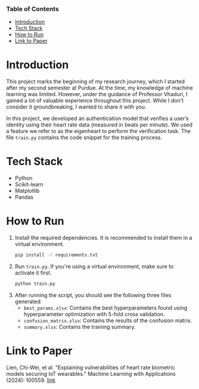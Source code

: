 ### Table of Contents

- [Introduction](#introduction)
- [Tech Stack](#tech-stack)
- [How to Run](#how-to-run)
- [Link to Paper](#link-to-paper)

# Introduction

This project marks the beginning of my research journey, which I started after my second semester at Purdue. At the time, my knowledge of machine learning was limited. However, under the guidance of Professor Vhaduri, I gained a lot of valuable experience throughout this project. While I don't consider it groundbreaking, I wanted to share it with you.

In this project, we developed an authentication model that verifies a user’s identity using their heart rate data (measured in beats per minute). We used a feature we refer to as the eigenheart to perform the verification task. The file `train.py` contains the code snippet for the training process.

# Tech Stack

- Python
- Scikit-learn
- Matplotlib
- Pandas

# How to Run

1. Install the required dependencies. It is recommended to install them in a virtual environment.
   ```sh
   pip install -r requirements.txt
   ```
2. Run `train.py`. If you're using a virtual environment, make sure to activate it first.
   ```sh
   python train.py
   ```
3. After running the script, you should see the following three files generated:
   - `best_params.xlsx`: Contains the best hyperparameters found using hyperparameter optimization with 5-fold cross validation.
   - `confusion_matrix.xlsx`: Contains the results of the confusion matrix.
   - `summary.xlsx`: Contains the training summary.

# Link to Paper

Lien, Chi-Wei, et al. "Explaining vulnerabilities of heart rate biometric models securing IoT wearables." Machine Learning with Applications (2024): 100559. [link](https://doi.org/10.1016/j.mlwa.2024.100559)
